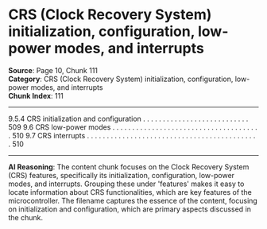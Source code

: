 # CRS (Clock Recovery System) initialization, configuration, low-power modes, and interrupts

**Source**: Page 10, Chunk 111  
**Category**: CRS (Clock Recovery System) initialization, configuration, low-power modes, and interrupts  
**Chunk Index**: 111

---

9.5.4 CRS initialization and configuration . . . . . . . . . . . . . . . . . . . . . . . . . . . 509
9.6 CRS low-power modes . . . . . . . . . . . . . . . . . . . . . . . . . . . . . . . . . . . . . . 510
9.7 CRS interrupts . . . . . . . . . . . . . . . . . . . . . . . . . . . . . . . . . . . . . . . . . . . . 510

---

**AI Reasoning**: The content chunk focuses on the Clock Recovery System (CRS) features, specifically its initialization, configuration, low-power modes, and interrupts. Grouping these under 'features' makes it easy to locate information about CRS functionalities, which are key features of the microcontroller. The filename captures the essence of the content, focusing on initialization and configuration, which are primary aspects discussed in the chunk.
